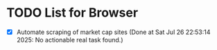 # TODO List for Browser

- [x] Automate scraping of market cap sites  (Done at Sat Jul 26 22:53:14 2025: No actionable real task found.)